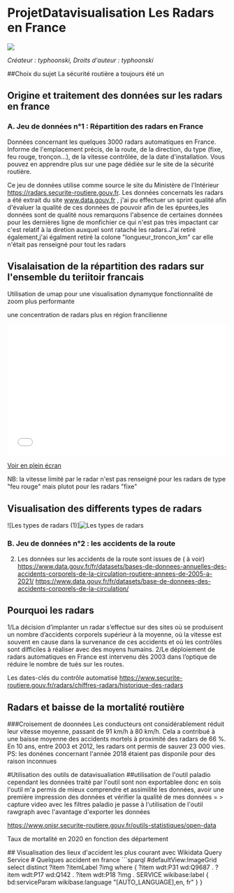 # ProjetDatavisualisation Les Radars en France 
![](https://media.istockphoto.com/id/507853623/fr/photo/radar-appareil-photo.jpg?s=612x612&w=0&k=20&c=JCp_aTvUbIASBtysuOdeHGikOg8x3WjVsUNbl8v6XKY=)

*Créateur : typhoonski, Droits d'auteur : typhoonski*

##Choix du sujet 
La sécurité routière a toujours été un 

## Origine et traitement des données sur les radars en france <a id="som1"></a>
### A. Jeu de données n°1 : Répartition des radars en France <a id="som1a"></a> 
Données concernant les quelques 3000 radars automatiques en France. Informe de l'emplacement précis, de la route, de la direction, du type (fixe, feu rouge, tronçon...), de la vitesse contrôlée, de la date d'installation. Vous pouvez en apprendre plus sur une page dédiée sur le site de la sécurité routière.

Ce jeu de données utilise comme source le site du Ministère de l'Intérieur https://radars.securite-routiere.gouv.fr.
 Les données concernats les radars a été extrait du site www.data.gouv.fr , j'ai pu effectuer un sprint qualité afin d'évaluer la qualité de ces données de pouvoir afin de les épurées,les données sont de qualité nous remarquons l'absence de certaines données pour les dernières ligne de monfichier ce qui n'est pas très impactant car c'est relatif à la diretion auxquel sont rataché les radars.J'ai retiré également,j'ai égalment retiré la colone "longueur_troncon_km" car elle n'était pas renseigné pour tout les radars
## Visalaisation de la répartition des radars sur l'ensemble du teriitoir francais 
Utilisation de umap pour une visualisation dynamyque fonctionnalité de zoom plus performante 
 
 une concentration de radars plus en région francilienne 
<iframe width="100%" height="300px" frameborder="0" allowfullscreen src="//umap.openstreetmap.fr/fr/map/repartition-des-radars-en-france_867205?scaleControl=false&miniMap=false&scrollWheelZoom=false&zoomControl=true&allowEdit=false&moreControl=true&searchControl=null&tilelayersControl=null&embedControl=null&datalayersControl=true&onLoadPanel=undefined&captionBar=false&datalayers=2623604"></iframe><p><a href="//umap.openstreetmap.fr/fr/map/repartition-des-radars-en-france_867205">Voir en plein écran</a></p>

NB: la vitesse limité par le radar n'est pas renseigné pour les radars de type "feu rouge" mais plutot pour les radars "fixe"
## Visualisation des differents types de radars <a name="TypeRadars"></a>
![Les types de radars  (1)]![Les types de radars ](https://user-images.githubusercontent.com/121629941/217388626-c5d449c1-73ef-4e61-b488-fda81a097d8f.png)


  
### B. Jeu de données n°2 : les accidents de la route <a id="som1b"></a>

2) Les données sur les accidents de la route sont issues de ( à voir)
https://www.data.gouv.fr/fr/datasets/bases-de-donnees-annuelles-des-accidents-corporels-de-la-circulation-routiere-annees-de-2005-a-2021/
https://www.data.gouv.fr/fr/datasets/base-de-donnees-des-accidents-corporels-de-la-circulation/
## Pourquoi les radars 
1/La décision d’implanter un radar s’effectue sur des sites où se produisent un nombre d’accidents corporels supérieur à la moyenne, où la vitesse est souvent en cause dans la survenance de ces accidents et où les contrôles sont difficiles à réaliser avec des moyens humains.
2/Le déploiement de radars automatiques en France est intervenu dès 2003 dans l’optique de réduire le nombre de tués sur les routes.

Les dates-clés du contrôle automatisé
https://www.securite-routiere.gouv.fr/radars/chiffres-radars/historique-des-radars

## Radars et baisse de la mortalité routière
###Croisement de doonnées 
Les conducteurs ont considérablement réduit leur vitesse moyenne, passant de 91 km/h à 80 km/h. Cela a contribué à une baisse moyenne des accidents mortels à proximité des radars de 66 %. En 10 ans, entre 2003 et 2012, les radars ont permis de sauver 23 000 vies. 
PS: les donénes concernant l'année 2018 étaient pas disponile pour des raison inconnues 
<div class="flourish-embed flourish-hierarchy" data-src="visualisation/12681434"><script src="https://public.flourish.studio/resources/embed.js"></script></div>

#Utilisation des outils de datavisualiation 
##utilisation de l'outil paladio cependant les données traité par l'outil sont non exportablee donc en sois l'outil m'a permis de mieux comprendre et assimilité les données, avoir une première impression des données et vérifier la qualité de mes données = > capture video avec les filtres paladio 
je passe à l'utilisation de l'outil rawgraph avec l'avantage d'exporter les données


https://www.onisr.securite-routiere.gouv.fr/outils-statistiques/open-data



Taux de mortalité en 2020 en  fonction des département 
<div class="flourish-embed flourish-hierarchy" data-src="visualisation/12680915"><script src="https://public.flourish.studio/resources/embed.js"></script></div>
## Visualisation des lieux d'accident les plus courant avec Wikidata Query Service
# Quelques accident en france 
```sparql
#defaultView:ImageGrid
select distinct ?item ?itemLabel ?img
where {
  ?item wdt:P31 wd:Q9687 .
  ?item wdt:P17 wd:Q142 .
  ?item wdt:P18 ?img . 
    SERVICE wikibase:label { bd:serviceParam wikibase:language "[AUTO_LANGUAGE],en, fr" } }








